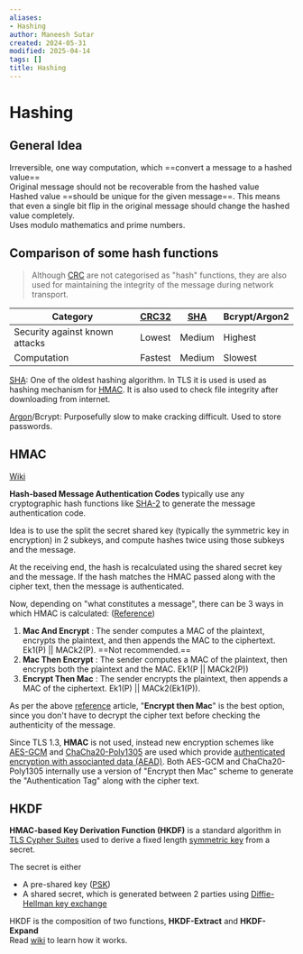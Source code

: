 ```yaml
---
aliases:
- Hashing
author: Maneesh Sutar
created: 2024-05-31
modified: 2025-04-14
tags: []
title: Hashing
---
```


# Hashing

## General Idea

Irreversible, one way computation, which ==convert a message to a hashed value==  
Original message should not be recoverable from the hashed value  
Hashed value ==should be unique for the given message==. This means that even a single bit flip in the original message should change the hashed value completely.  
Uses modulo mathematics and prime numbers.

## Comparison of some hash functions

 > 
 > Although [CRC](crc.md) are not categorised as "hash" functions, they are also used for maintaining the integrity of the message during network transport.

|Category|[CRC32](crc.md)|[SHA](sha.md)|Bcrypt/Argon2|
|--------|-----|---|-------------|
|Security against known attacks|Lowest|Medium|Highest|
|Computation|Fastest|Medium|Slowest|

[SHA](sha.md): One of the oldest hashing algorithm. In TLS it is used is used as hashing mechanism for [HMAC](#hmac). It is also used to check file integrity after downloading from internet.

[Argon](https://en.wikipedia.org/wiki/Argon2)/Bcrypt: Purposefully slow to make cracking difficult. Used to store passwords.

## HMAC

[Wiki](https://en.wikipedia.org/wiki/HMAC)

**Hash-based Message Authentication Codes** typically use any cryptographic hash functions like [SHA-2](sha.md) to generate the message authentication code.

Idea is to use the split the secret shared key (typically the symmetric key in encryption) in 2 subkeys, and compute hashes twice using those subkeys and the message.

At the receiving end, the hash is recalculated using the shared secret key and the message. If the hash matches the HMAC passed along with the cipher text, then the message is authenticated.

Now, depending on "what constitutes a message", there can be 3 ways in which HMAC is calculated: ([Reference](https://moxie.org/2011/12/13/the-cryptographic-doom-principle.html))

1. **Mac And Encrypt** : The sender computes a MAC of the plaintext, encrypts the plaintext, and then appends the MAC to the ciphertext. Ek1(P) || MACk2(P). ==Not recommended.==
1. **Mac Then Encrypt** : The sender computes a MAC of the plaintext, then encrypts both the plaintext and the MAC. Ek1(P || MACk2(P))
1. **Encrypt Then Mac** : The sender encrypts the plaintext, then appends a MAC of the ciphertext. Ek1(P) || MACk2(Ek1(P)).

As per the above [reference](https://moxie.org/2011/12/13/the-cryptographic-doom-principle.html) article, "**Encrypt then Mac**" is the best option, since you don't have to decrypt the cipher text before checking the authenticity of the message.

Since TLS 1.3, **HMAC** is not used, instead new encryption schemes like [AES-GCM](aes.md#AES-GCM) and [ChaCha20-Poly1305](chacha.md) are used which provide [authenticated encryption with associanted data (AEAD)](https://en.wikipedia.org/wiki/Authenticated_encryption#Authenticated_encryption_with_associated_data). Both AES-GCM and ChaCha20-Poly1305 internally use a version of "Encrypt then Mac" scheme to generate the "Authentication Tag" along with the cipher text.

## HKDF

**HMAC-based Key Derivation Function (HKDF)** is a standard algorithm in [TLS Cypher Suites](cypher_suite.md) used to derive a fixed length [symmetric key](encryption.md) from a secret.

The secret is either

* A pre-shared key ([PSK](https://en.wikipedia.org/wiki/Pre-shared_key))
* A shared secret, which is generated between 2 parties using [Diffie-Hellman key exchange](dh.md)

HKDF is the composition of two functions, **HKDF-Extract** and **HKDF-Expand**  
Read [wiki](https://en.wikipedia.org/wiki/HKDF#Mechanism) to learn how it works.
